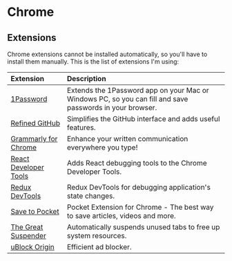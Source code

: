 # Chrome

## Extensions

Chrome extensions cannot be installed automatically, so you'll have to install them manually. This is the list of extensions I'm using:

|Extension|Description|
|:--------|:----------|
|[1Password](https://chrome.google.com/webstore/detail/1password-extension-deskt/aomjjhallfgjeglblehebfpbcfeobpgk)|Extends the 1Password app on your Mac or Windows PC, so you can fill and save passwords in your browser.|
|[Refined GitHub](https://chrome.google.com/webstore/detail/refined-github/hlepfoohegkhhmjieoechaddaejaokhf)|Simplifies the GitHub interface and adds useful features.|
|[Grammarly for Chrome](https://chrome.google.com/webstore/detail/grammarly-for-chrome/kbfnbcaeplbcioakkpcpgfkobkghlhen)|Enhance your written communication everywhere you type!|
|[React Developer Tools](https://chrome.google.com/webstore/detail/react-developer-tools/fmkadmapgofadopljbjfkapdkoienihi)|Adds React debugging tools to the Chrome Developer Tools.|
|[Redux DevTools](https://chrome.google.com/webstore/detail/redux-devtools/lmhkpmbekcpmknklioeibfkpmmfibljd)|Redux DevTools for debugging application's state changes.|
|[Save to Pocket](https://chrome.google.com/webstore/detail/save-to-pocket/niloccemoadcdkdjlinkgdfekeahmflj)|Pocket Extension for Chrome - The best way to save articles, videos and more.|
|[The Great Suspender](https://chrome.google.com/webstore/detail/the-great-suspender/klbibkeccnjlkjkiokjodocebajanakg)|Automatically suspends unused tabs to free up system resources.|
|[uBlock Origin](https://chrome.google.com/webstore/detail/ublock-origin/cjpalhdlnbpafiamejdnhcphjbkeiagm)|Efficient ad blocker.|
